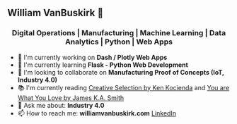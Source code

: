 ## William VanBuskirk 👋

<h3 align="center">Digital Operations | Manufacturing | Machine Learning | Data Analytics | Python | Web Apps</h3>

- 🔭 I'm currently working on **Dash / Plotly Web Apps**
- 🌱 I'm currently learning **Flask - Python Web Development**
- 👯 I'm looking to collaborate on **Manufacturing Proof of Concepts (IoT, Industry 4.0)**
- 📚 I'm currently reading [Creative Selection by Ken Kocienda](https://www.amazon.com/Creative-Selection-Inside-Apples-Process/dp/1250194466/ref=asc_df_1250194466/?tag=hyprod-20&linkCode=df0&hvadid=312202813865&hvpos=&hvnetw=g&hvrand=17774652304176781924&hvpone=&hvptwo=&hvqmt=&hvdev=c&hvdvcmdl=&hvlocint=&hvlocphy=9021712&hvtargid=pla-522026759254&psc=1) and [You are What You Love by James K.A. Smith](https://www.amazon.com/You-Are-What-Love-Spiritual/dp/158743380X)  
- 💬 Ask me about: **Industry 4.0**
- 📫 How to reach me: **williamvanbuskirk.com** [LinkedIn](https://www.linkedin.com/in/wvanbuskirk/)



<!--
**van-william/van-william** is a ✨ _special_ ✨ repository because its `README.md` (this file) appears on your GitHub profile.

Here are some ideas to get you started:

- 🔭 I’m currently working on ...
- 🌱 I’m currently learning ...
- 👯 I’m looking to collaborate on ...
- 🤔 I’m looking for help with ...
- 💬 Ask me about ...
- 📫 How to reach me: ...
- 😄 Pronouns: ...
- ⚡ Fun fact: ...
-->
